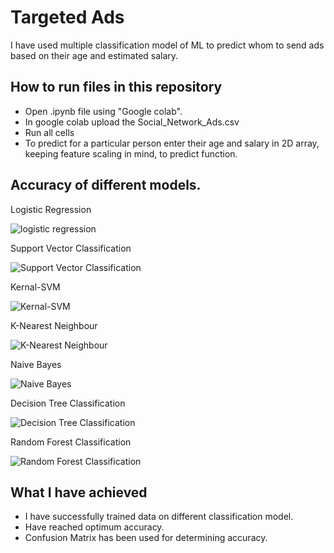 # Targeted Ads
I have used multiple classification model of ML to predict whom to send ads based on their age and estimated salary.

## How to run files in this repository

* Open .ipynb file using "Google colab". 
* In google colab upload the Social_Network_Ads.csv
* Run all cells
* To predict for a particular person enter their age and salary in 2D array, keeping feature scaling in mind, to predict function.

## Accuracy of different models.

Logistic Regression

![logistic regression](https://i.ibb.co/DDYgSg5/Screenshot-273.png)

Support Vector Classification

![Support Vector Classification](https://i.ibb.co/51MRzk4/Screenshot-266.png)

Kernal-SVM

![Kernal-SVM](https://i.ibb.co/pd03gL2/Screenshot-268.png)

K-Nearest Neighbour

![K-Nearest Neighbour](https://i.ibb.co/vJkC4Tk/Screenshot-269.png)

Naive Bayes

![Naive Bayes](https://i.ibb.co/gJf09rz/Screenshot-270.png)

Decision Tree Classification

![Decision Tree Classification](https://i.ibb.co/SyM3WDb/Screenshot-271.png)

Random Forest Classification

![Random Forest Classification](https://i.ibb.co/FHsZfR2/Screenshot-272.png)

## What I have achieved

* I have successfully trained data on different classification model.
* Have reached optimum accuracy.
* Confusion Matrix has been used for determining accuracy.
